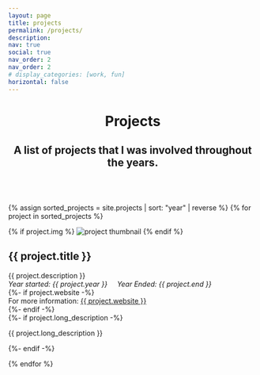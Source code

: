 ```yaml
---
layout: page
title: projects
permalink: /projects/
description: 
nav: true
social: true
nav_order: 2
nav_order: 2
# display_categories: [work, fun]
horizontal: false
---
```

<header class="post-header">
    <h1 class="post-title">Projects</h1>
    <h2 class="post-description">A list of projects that I was involved throughout the years.</h2>
</header>

<div class="projects column">

  {% assign sorted_projects = site.projects | sort: "year" | reverse %}
  {% for project in sorted_projects %}    

  <div class="card card-project mb-3 hoverable card-horizontal" role="button">
    <div class="row no-gutters ">
      <div class="col-md-4">
        {% if project.img %}
        <img class="card-img-project" src="/assets/projects/{{ project.img | relative_url }}" alt="project thumbnail">
        {% endif %}
      </div>
      <div class="col">
        <h2 class="card-title">{{ project.title }}</h2>
        <span style="display:block;" class="card-text span-year">{{ project.description }}</span>
        <span style="display:block;" class="card-text span-year span-space"><i>Year started: {{ project.year }} &nbsp;&nbsp;&nbsp; Year Ended: {{ project.end }}</i></span>
        {%- if project.website -%}
        <span style="display:block;" class="card-text">For more information: <a class="project-title" href="{{ project.website }}">{{ project.website }}</a></span>
        {%- endif -%}
      </div>
      {%- if project.long_description -%}
      <div class="go-corner" href="#">
        <i class="fas fa-expand-alt"></i>
      </div>
      <div class="hidden">
        <p>{{ project.long_description }}</p>
      </div>
      {%- endif -%}
    </div>
  </div>

{% endfor %}

</div>